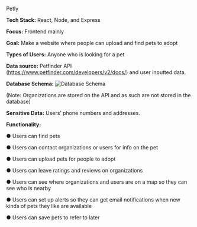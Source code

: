 ﻿

Petly

**Tech Stack:** React, Node, and Express

**Focus:** Frontend mainly

**Goal:** Make a website where people can upload and find pets to adopt

**Types of Users:** Anyone who is looking for a pet

**Data source:** Petfinder API (<https://www.petfinder.com/developers/v2/docs/>) and user inputted data.

**Database Schema:**
![Database Schema](https://i.imgur.com/ffA8Gle.png "Schema")

(Note: Organizations are stored on the API and as such are not stored in the database)

**Sensitive Data:** Users’ phone numbers and addresses.

**Functionality:**

● Users can find pets

● Users can contact organizations or users for info on the pet

● Users can upload pets for people to adopt

● Users can leave ratings and reviews on organizations

● Users can see where organizations and users are on a map so they can see who is nearby

● Users can set up alerts so they can get email notifications when new kinds of pets they like are available

● Users can save pets to refer to later

